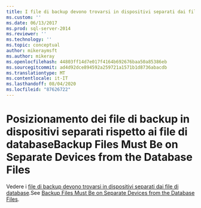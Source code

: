```yaml
---
title: I file di backup devono trovarsi in dispositivi separati dai file di database | Microsoft Docs
ms.custom: ''
ms.date: 06/13/2017
ms.prod: sql-server-2014
ms.reviewer: ''
ms.technology: ''
ms.topic: conceptual
author: mikeraymsft
ms.author: mikeray
ms.openlocfilehash: 44803ff14d7e017f4164b692676baa50a85386eb
ms.sourcegitcommit: ad4d92dce894592a259721a1571b1d8736abacdb
ms.translationtype: MT
ms.contentlocale: it-IT
ms.lasthandoff: 08/04/2020
ms.locfileid: "87626722"
---
```

# <a name="backup-files-must-be-on-separate-devices-from-the-database-files"></a><span data-ttu-id="86d57-102">Posizionamento dei file di backup in dispositivi separati rispetto ai file di database</span><span class="sxs-lookup"><span data-stu-id="86d57-102">Backup Files Must Be on Separate Devices from the Database Files</span></span>
<span data-ttu-id="86d57-103">Vedere i [file di backup devono trovarsi in dispositivi separati dai file di database](../../database-engine/backup-files-must-be-on-separate-devices-from-the-database-files.md).</span><span class="sxs-lookup"><span data-stu-id="86d57-103">See [Backup Files Must Be on Separate Devices from the Database Files](../../database-engine/backup-files-must-be-on-separate-devices-from-the-database-files.md).</span></span>
